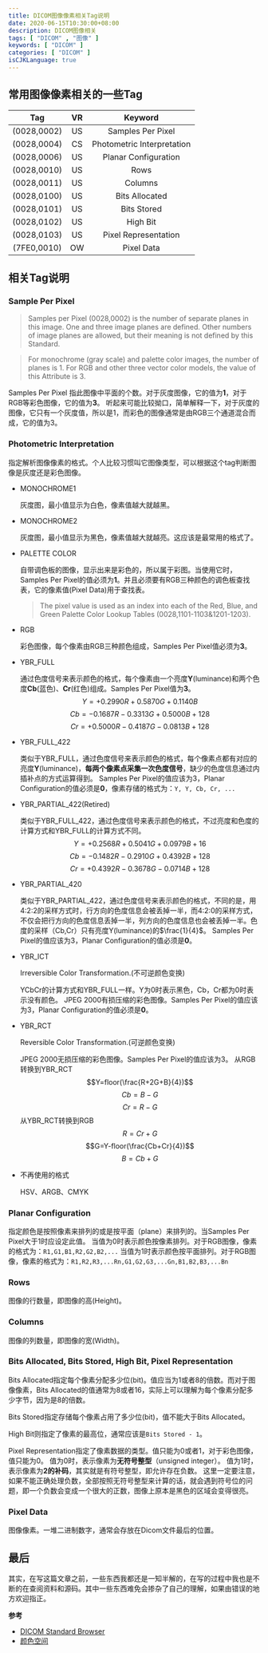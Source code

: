 ```yaml
---
title: DICOM图像像素相关Tag说明
date: 2020-06-15T10:30:00+08:00
description: DICOM图像相关
tags: [ "DICOM" , "图像" ]
keywords: [ "DICOM" ]
categories: [ "DICOM" ]
isCJKLanguage: true
---
```


## 常用图像像素相关的一些Tag

|Tag|VR|Keyword|
|:---:|:---:|:---:|
|(0028,0002)|US|Samples Per Pixel|
|(0028,0004)|CS|Photometric Interpretation|
|(0028,0006)|US|Planar Configuration|
|(0028,0010)|US|Rows|
|(0028,0011)|US|Columns|
|(0028,0100)|US|Bits Allocated|
|(0028,0101)|US|Bits Stored|
|(0028,0102)|US|High Bit|
|(0028,0103)|US|Pixel Representation|
|(7FE0,0010)|OW|Pixel Data|

## 相关Tag说明

### Sample Per Pixel

 > Samples per Pixel (0028,0002) is the number of separate planes in this image. One and three image planes are defined. Other numbers of image planes are allowed, but their meaning is not defined by this Standard.

> For monochrome (gray scale) and palette color images, the number of planes is 1.
  For RGB and other three vector color models, the value of this Attribute is 3.

Samples Per Pixel 指此图像中平面的个数。对于灰度图像，它的值为**1**，对于RGB等彩色图像，它的值为**3**。
听起来可能比较拗口，简单解释一下，对于灰度的图像，它只有一个灰度值，所以是1，而彩色的图像通常是由RGB三个通道混合而成，它的值为3。

### Photometric Interpretation

指定解析图像像素的格式。个人比较习惯叫它图像类型，可以根据这个tag判断图像是灰度还是彩色图像。

- MONOCHROME1

  灰度图，最小值显示为白色，像素值越大就越黑。

- MONOCHROME2

  灰度图，最小值显示为黑色，像素值越大就越亮。这应该是最常用的格式了。

- PALETTE COLOR

  自带调色板的图像，显示出来是彩色的，所以属于彩图。当使用它时，Samples Per Pixel的值必须为**1**。并且必须要有RGB三种颜色的调色板查找表，它的像素值(Pixel Data)用于查找表。

  > The pixel value is used as an index into each of the Red, Blue, and Green Palette Color Lookup Tables (0028,1101-1103&1201-1203).

- RGB

  彩色图像，每个像素由RGB三种颜色组成，Samples Per Pixel值必须为**3**。

- YBR_FULL

  通过色度信号来表示颜色的格式，每个像素由一个亮度**Y**(luminance)和两个色度**Cb**(蓝色)、**Cr**(红色)组成。Samples Per Pixel值为**3**。
  $$Y=+0.2990R+0.5870G+0.1140B$$
  $$Cb=-0.1687R-0.3313G+0.5000B+128$$
  $$Cr=+0.5000R-0.4187G-0.0813B+128$$

- YBR_FULL_422

  类似于YBR_FULL，通过色度信号来表示颜色的格式，每个像素点都有对应的亮度**Y**(luminance)，**每两个像素点采集一次色度信号**，缺少的色度信息通过内插补点的方式运算得到。
  Samples Per Pixel的值应该为3，Planar Configuration的值必须是**0**，像素存储的格式为：`Y, Y, Cb, Cr, ...`

- YBR_PARTIAL_422(Retired)

  类似于YBR_FULL_422，通过色度信号来表示颜色的格式，不过亮度和色度的计算方式和YBR_FULL的计算方式不同。
  $$Y=+0.2568R+0.5041G+0.0979B+16$$
  $$Cb=-0.1482R-0.2910G+0.4392B+128$$
  $$Cr=+0.4392R-0.3678G-0.0714B+128$$

- YBR_PARTIAL_420

  类似于YBR_PARTIAL_422，通过色度信号来表示颜色的格式，不同的是，用4:2:2的采样方式时，行方向的色度信息会被丢掉一半，而4:2:0的采样方式，不仅会把行方向的色度信息丢掉一半，列方向的色度信息也会被丢掉一半。色度的采样（Cb,Cr）只有亮度Y(luminance)的$\frac{1}{4}$。
  Samples Per Pixel的值应该为3，Planar Configuration的值必须是**0**。

- YBR_ICT

  Irreversible Color Transformation.(不可逆颜色变换)

  YCbCr的计算方式和YBR_FULL一样。Y为0时表示黑色，Cb，Cr都为0时表示没有颜色。
  JPEG 2000有损压缩的彩色图像。Samples Per Pixel的值应该为3，Planar Configuration的值必须是**0**。

- YBR_RCT

  Reversible Color Transformation.(可逆颜色变换)

  JPEG 2000无损压缩的彩色图像。Samples Per Pixel的值应该为3。
  从RGB转换到YBR_RCT
  $$Y=floor(\frac{R+2G+B}{4})$$
  $$Cb=B-G$$
  $$Cr=R-G$$
  从YBR_RCT转换到RGB
  $$R=Cr+G$$
  $$G=Y-floor(\frac{Cb+Cr}{4})$$
  $$B=Cb+G$$

- 不再使用的格式

  HSV、ARGB、CMYK

### Planar Configuration

指定颜色是按照像素来排列的或是按平面（plane）来排列的。当Samples Per Pixel大于1时应设定此值。
当值为0时表示颜色按像素排列。对于RGB图像，像素的格式为：`R1,G1,B1,R2,G2,B2,...`
当值为1时表示颜色按平面排列。对于RGB图像，像素的格式为：`R1,R2,R3,...Rn,G1,G2,G3,...Gn,B1,B2,B3,...Bn`

### Rows

图像的行数量，即图像的高(Height)。

### Columns

图像的列数量，即图像的宽(Width)。

### Bits Allocated, Bits Stored, High Bit, Pixel Representation

Bits Allocated指定每个像素分配多少位(bit)。值应当为1或者8的倍数。而对于图像像素，Bits Allocated的值通常为8或者16，实际上可以理解为每个像素分配多少字节，因为是8的倍数。

Bits Stored指定存储每个像素占用了多少位(bit)，值不能大于Bits Allocated。

High Bit则指定了像素的最高位，通常应该是`Bits Stored - 1`。

Pixel Representation指定了像素数据的类型。值只能为0或者1，对于彩色图像，值只能为0。
值为0时，表示像素为**无符号整型**（unsigned integer）。
值为1时，表示像素为**2的补码**，其实就是有符号整型，即允许存在负数。
这里一定要注意，如果不能正确处理负数，全部按照无符号整型来计算的话，就会遇到符号位的问题，即一个负数会变成一个很大的正数，图像上原本是黑色的区域会变得很亮。

### Pixel Data

图像像素。一堆二进制数字，通常会存放在Dicom文件最后的位置。

## 最后

其实，在写这篇文章之前，一些东西我都还是一知半解的，在写的过程中我也是不断的在查阅资料和源码。其中一些东西难免会掺杂了自己的理解，如果由错误的地方欢迎指正。

**参考**

- [DICOM Standard Browser](https://dicom.innolitics.com/ciods/mr-image/image-pixel/00280004)
- [颜色空间](https://www.nmm-hd.org/doc/%E9%A2%9C%E8%89%B2%E7%A9%BA%E9%97%B4)
